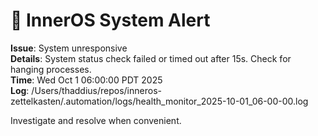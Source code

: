 # 🚨 InnerOS System Alert

**Issue**: System unresponsive  
**Details**: System status check failed or timed out after 15s. Check for hanging processes.  
**Time**: Wed Oct  1 06:00:00 PDT 2025  
**Log**: /Users/thaddius/repos/inneros-zettelkasten/.automation/logs/health_monitor_2025-10-01_06-00-00.log

Investigate and resolve when convenient.
